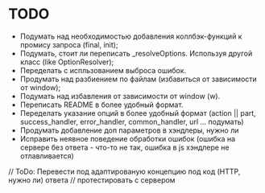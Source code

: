 # TODO
 - Подумать над необходимостью добавления коллбэк-функций к промису запроса (final, init);
 - Подумать, стоит ли переписать _resolveOptions. Используя другой класс (like OptionResolver);
 - Переделать с испльзованием выброса ошибок.
 - Продумать над разбиением по файлам (избавиться от зависимости от window);
 - Подумать над избавления от зависимости от window (w).
 - Переписать README в более удобный формат.
 - Переделать указание опций в более удобный формат (action || part, success_handler, error_handler, common_handler, url ... подумать)
 - Продумать добавление доп параметров в хэндлеры, нужно ли
 - Исправить неявное поведение обработки ошибок (ошибка на сервере без ответа - что-то не так, ошибка в js хэндлере не отлавливается)

// ToDo: Перевести под адаптированую концепцию под код (HTTP, нужно ли) ответа
// протестировать с сервером

